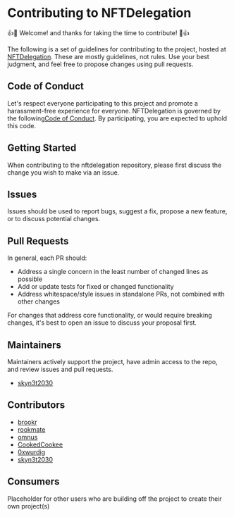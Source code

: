 # Contributing to NFTDelegation

:+1::tada: Welcome! and thanks for taking the time to contribute! :tada::+1:

The following is a set of guidelines for contributing to the project, hosted at [NFTDelegation](https://github.com/6529-Collections/nftdelegation). These are mostly guidelines, not rules. Use your best judgment, and feel free to propose changes using pull requests.


## Code of Conduct

Let's respect everyone participating to this project and promote a harassment-free experience for everyone. NFTDelegation is governed by the following[Code of Conduct](CODE_OF_CONDUCT.md). By participating, you are expected to uphold this code.

## Getting Started

When contributing to the nftdelegation repository, please first discuss the change you wish to make via an issue.

## Issues

Issues should be used to report bugs, suggest a fix, propose a new feature, or to discuss potential changes.

## Pull Requests

In general, each PR should:

- Address a single concern in the least number of changed lines as possible
- Add or update tests for fixed or changed functionality
- Address whitespace/style issues in standalone PRs, not combined with other changes

For changes that address core functionality, or would require breaking changes, it's best to open an issue to discuss your proposal first.

## Maintainers

Maintainers actively support the project, have admin access to the repo, and review issues and pull requests.

- [skyn3t2030](https://github.com/skyn3t2030)

## Contributors

- [brookr](https://github.com/brookr)
- [rookmate](https://github.com/rookmate)
- [omnus](https://github.com/omnus)
- [CookedCookee](https://github.com/CookedCookee)
- [0xwurdig](https://github.com/0xwurdig)
- [skyn3t2030](https://github.com/skyn3t2030)

## Consumers
Placeholder for other users who are building off the project to create their own project(s)
